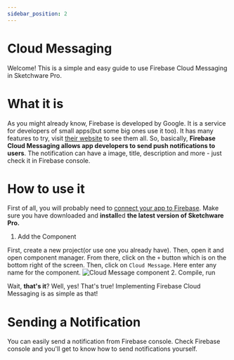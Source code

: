 ```yaml
---
sidebar_position: 2
---
```

# Cloud Messaging
Welcome! This is a simple and easy guide to use Firebase Cloud Messaging in Sketchware Pro.

# What it is
As you might already know, Firebase is developed by Google. It is a service for developers of small apps(but some big ones use it too). It has many features to try, visit [their website](https://firebase.google.com) to see them all. So, basically, **Firebase Cloud Messaging allows app developers to send push notifications to users**. The notification can have a image, title, description and more - just check it in Firebase console.
# How to use it
First of all, you will probably need to [connect your app to Firebase](/docs/connect-to-firebase). Make sure you have downloaded and **install**ed **the latest version of Sketchware Pro.**

1. Add the Component

First, create a new project(or use one you already have). Then, open it and open component manager. From there, click on the `+` button which is on the bottom right of the screen. Then, click on `Cloud Message`. Here enter any name for the component.
![Cloud Message component](/img/cloud_message.jpg)
2. Compile, run

Wait, **that's it**? Well, yes! That's true! Implementing Firebase Cloud Messaging is as simple as that!

# Sending a Notification
You can easily send a notification from Firebase console. Check Firebase console and you'll get to know how to send notifications yourself.